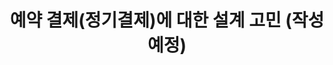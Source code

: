 ---
title: "예약 결제(정기결제)에 대한 설계 고민 (작성예정)"
keywords: vue, quasar, inicis, 이니시스, 텀블벅, 나이스, 예약결제, 정기결제
tags: [Design]
sidebar: mydoc_sidebar
permalink: design_payment1.html
summary: 예약 결제를 구현하기 위한 설계에 대한 기록.
---